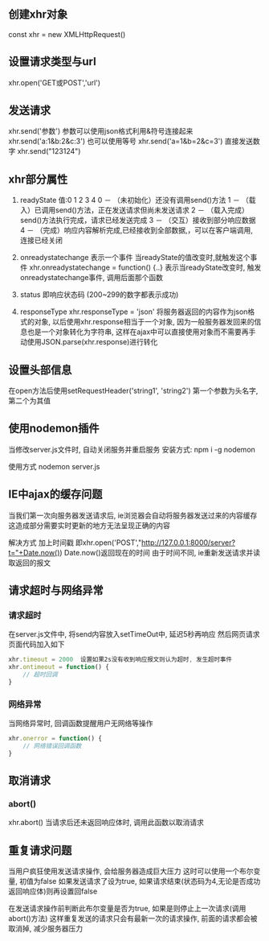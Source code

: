 ## 创建xhr对象
const xhr = new XMLHttpRequest()

## 设置请求类型与url
xhr.open('GET或POST','url')

## 发送请求
xhr.send('参数')
参数可以使用json格式利用&符号连接起来
    xhr.send('a:1&b:2&c:3')
也可以使用等号
    xhr.send('a=1&b=2&c=3')
直接发送数字
    xhr.send("123124")

## xhr部分属性
1. readyState
值:0 1 2 3 4
0 － （未初始化）还没有调用send()方法
1 － （载入）已调用send()方法，正在发送请求但尚未发送请求
2 － （载入完成）send()方法执行完成，请求已经发送完成
3 － （交互）接收到部分响应数据
4 － （完成）响应内容解析完成,已经接收到全部数据,，可以在客户端调用, 连接已经关闭

2. onreadystatechange
表示一个事件
当readyState的值改变时,就触发这个事件
xhr.onreadystatechange = function() {..}
表示当readyState改变时, 触发onreadystatechange事件, 调用后面那个函数


3. status
即响应状态码
(200~299的数字都表示成功)

4. responseType
xhr.responseType = 'json'
将服务器返回的内容作为json格式的对象, 以后使用xhr.response相当于一个对象, 因为一般服务器发回来的信息也是一个对象转化为字符串, 这样在ajax中可以直接使用对象而不需要再手动使用JSON.parse(xhr.response)进行转化

## 设置头部信息
在open方法后使用setRequestHeader('string1', 'string2')
第一个参数为头名字, 第二个为其值



## 使用nodemon插件
当修改server.js文件时, 自动关闭服务并重启服务
安装方式:
npm i -g nodemon

使用方式
nodemon server.js


## IE中ajax的缓存问题
当我们第一次向服务器发送请求后, ie浏览器会自动将服务器发送过来的内容缓存
这造成部分需要实时更新的地方无法呈现正确的内容

解决方式
加上时间戳
即xhr.open('POST',"http://127.0.0.1:8000/server?t="+Date.now())
Date.now()返回现在的时间
由于时间不同, ie重新发送请求并读取返回的报文


## 请求超时与网络异常

### 请求超时
在server.js文件中, 将send内容放入setTimeOut中, 延迟5秒再响应
然后网页请求页面代码加入如下
```JavaScript
xhr.timeout = 2000  设置如果2s没有收到响应报文则认为超时, 发生超时事件
xhr.ontimeout = function() {
    // 超时回调 
}
```

### 网络异常
当网络异常时, 回调函数提醒用户无网络等操作
```javascript
xhr.onerror = function() {
    // 网络错误回调函数
}
```

## 取消请求

### abort()
xhr.abort()
当请求后还未返回响应体时, 调用此函数以取消请求

## 重复请求问题
当用户疯狂使用发送请求操作, 会给服务器造成巨大压力
这时可以使用一个布尔变量, 初值为false
如果发送请求了设为true, 如果请求结束(状态码为4,无论是否成功返回响应体)则再设置回false

在发送请求操作前判断此布尔变量是否为true, 如果是则停止上一次请求(调用abort()方法)
这样重复发送的请求只会有最新一次的请求操作, 前面的请求都会被取消掉, 减少服务器压力

